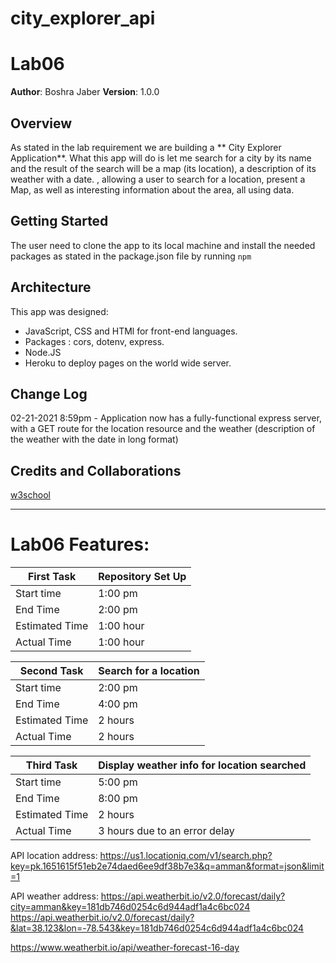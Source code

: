 # city_explorer_api
# Lab06

**Author**: Boshra Jaber
**Version**: 1.0.0 

## Overview
As stated in the lab requirement we are building a ** City Explorer Application**. What this app will do is let me search for a city by its name and the result of the search will be a map (its location), a description of its weather with a date.
, allowing a user to search for a location, present a Map, as well as interesting information about the area, all using data.

## Getting Started

The user need to clone the app to its local machine and install the needed packages as stated in the package.json file by running `npm`


## Architecture
This app was designed: 
* JavaScript, CSS and HTMl for front-end languages.
* Packages : cors, dotenv, express.
* Node.JS
* Heroku to deploy pages on the world wide server.


## Change Log
02-21-2021 8:59pm - Application now has a fully-functional express server, with a GET route for the location resource and the weather (description of the weather with the date in long format)


## Credits and Collaborations
[w3school](https://www.w3schools.com/jsref/tryit.asp?filename=tryjsref_todatestrin)

----------------
# Lab06 Features: 


| First Task  |     Repository Set Up         |
|---------|----------------------------------|
|Start time | 1:00 pm |
| End Time | 2:00 pm |
|Estimated Time | 1:00 hour |
| Actual Time | 1:00 hour |


| Second Task  |     Search for a location        |
|---------|----------------------------------|
|Start time |2:00 pm |
| End Time | 4:00 pm |
|Estimated Time | 2 hours |
| Actual Time |2 hours |


| Third Task  |    Display weather info for location searched        |
|---------|----------------------------------|
|Start time | 5:00 pm |
| End Time |8:00 pm |
|Estimated Time | 2 hours |
| Actual Time | 3 hours due to an error delay |


API location address: https://us1.locationiq.com/v1/search.php?key=pk.1651615f51eb2e74daed6ee9df38b7e3&q=amman&format=json&limit=1 

API weather address: https://api.weatherbit.io/v2.0/forecast/daily?city=amman&key=181db746d0254c6d944adf1a4c6bc024
https://api.weatherbit.io/v2.0/forecast/daily?&lat=38.123&lon=-78.543&key=181db746d0254c6d944adf1a4c6bc024

https://www.weatherbit.io/api/weather-forecast-16-day